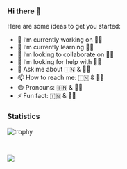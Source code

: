 ### Hi there 👋

<!--
**RahulSDeshpande/rahulsdeshpande** is a ✨ _special_ ✨ repository because its `README.md` (this file) appears on your GitHub profile.-->

Here are some ideas to get you started:

- 🔭 I’m currently working on 🐶🐱
- 🌱 I’m currently learning 🐶🐱
- 👯 I’m looking to collaborate on 🐶🐱
- 🤔 I’m looking for help with 🐶🐱
- 💬 Ask me about 🇮🇳 & 🐶🐱
- 📫 How to reach me: 🇮🇳 & 🐶🐱
- 😄 Pronouns: 🇮🇳 & 🐶🐱
- ⚡ Fun fact: 🇮🇳 & 🐶🐱

### Statistics

![trophy](https://github-profile-trophy.vercel.app/?username=RahulSDeshpande&theme=onedark)

<br />
<p align = "start">
  <img src = "https://github-readme-stats.vercel.app/api?username=RahulSDeshpande">
</p>
